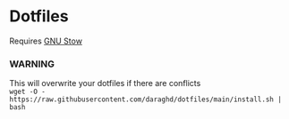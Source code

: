 # Dotfiles
Requires [GNU Stow](https://www.gnu.org/software/stow)
### **WARNING**  
This will overwrite your dotfiles if there are conflicts  
```wget -O - https://raw.githubusercontent.com/daraghd/dotfiles/main/install.sh | bash```
